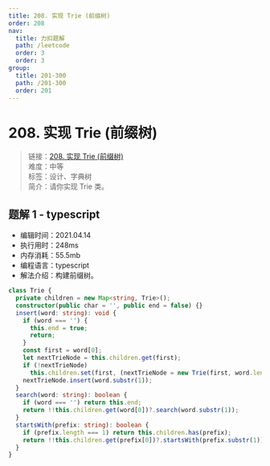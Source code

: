 ```yaml
---
title: 208. 实现 Trie (前缀树)
order: 208
nav:
  title: 力扣题解
  path: /leetcode
  order: 3
  order: 3
group:
  title: 201-300
  path: /201-300
  order: 201
---
```


# 208. 实现 Trie (前缀树)

> 链接：[208. 实现 Trie (前缀树)](https://leetcode-cn.com/problems/implement-trie-prefix-tree/)  
> 难度：中等  
> 标签：设计、字典树  
> 简介：请你实现 Trie 类。

## 题解 1 - typescript

- 编辑时间：2021.04.14
- 执行用时：248ms
- 内存消耗：55.5mb
- 编程语言：typescript
- 解法介绍：构建前缀树。

```typescript
class Trie {
  private children = new Map<string, Trie>();
  constructor(public char = '', public end = false) {}
  insert(word: string): void {
    if (word === '') {
      this.end = true;
      return;
    }
    const first = word[0];
    let nextTrieNode = this.children.get(first);
    if (!nextTrieNode)
      this.children.set(first, (nextTrieNode = new Trie(first, word.length === 1)));
    nextTrieNode.insert(word.substr(1));
  }
  search(word: string): boolean {
    if (word === '') return this.end;
    return !!this.children.get(word[0])?.search(word.substr(1));
  }
  startsWith(prefix: string): boolean {
    if (prefix.length === 1) return this.children.has(prefix);
    return !!this.children.get(prefix[0])?.startsWith(prefix.substr(1));
  }
}
```
